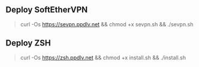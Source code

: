 ## Deploy SoftEtherVPN
> curl -Os https://sevpn.ppdlv.net && chmod +x sevpn.sh && ./sevpn.sh
## Deploy ZSH
> curl -Os https://zsh.ppdlv.net && chmod +x install.sh && ./install.sh